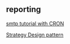 ## reporting
[smtp tutorial with CRON](https://blog.healthchecks.io/2021/11/how-to-send-email-from-cron-jobs/)


[Strategy Design pattern](https://refactoring.guru/design-patterns/strategy)
